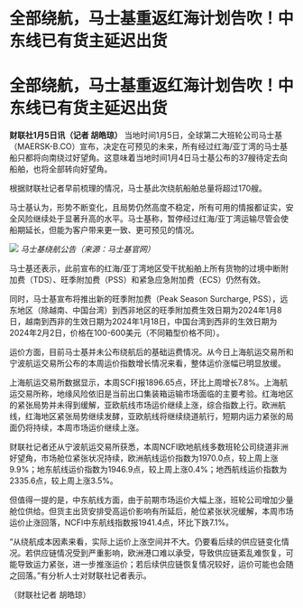 # 全部绕航，马士基重返红海计划告吹！中东线已有货主延迟出货

# 全部绕航，马士基重返红海计划告吹！中东线已有货主延迟出货

**财联社1月5日讯（记者 胡皓琼）**
当地时间1月5日，全球第二大班轮公司马士基（MAERSK-B.CO）宣布，决定在可预见的未来，所有经过红海/亚丁湾的马士基船只都将向南绕过好望角。这意味着当地时间1月4日马士基公布的37艘待定去向船舶，也将全部转向好望角。

根据财联社记者早前梳理的情况，马士基此次绕航船舶总量将超过170艘。

马士基认为，形势不断变化，且局势仍然高度不稳定，所有可用的情报都证实，安全风险继续处于显著升高的水平。马士基称，暂停经过红海/亚丁湾运输尽管会使船期延长，但能为客户带来更一致、更可预见的情况。

![](https://inews.gtimg.com/om_bt/OHykXM0d_J6k4EwNR2GTxjtcQOaiYu1bmb18B_0bFGVtgAA/1000)
_马士基绕航公告（来源：马士基官网）_

马士基还表示，此前宣布的红海/亚丁湾地区受干扰船舶上所有货物的过境中断附加费（TDS）、旺季附加费（PSS）和紧急应急附加费（ECS）仍然有效。

同时，马士基宣布将推出新的旺季附加费（Peak Season Surcharge,
PSS），远东地区（除越南、中国台湾）到西非地区的旺季附加费生效日期为2024年1月8日，越南到西非的生效日期为2024年1月18日，中国台湾到西非的生效日期为2024年2月2日，价格在100-600美元（不同箱型价格不同）。

运价方面，目前马士基并未公布绕航后的基础运费情况。从今日上海航运交易所和宁波航运交易所公布的本周运价指数增长情况来看，整体运价涨幅已明显放缓。

上海航运交易所数据显示，本周SCFI报1896.65点，环比上周增长7.8%。上海航运交易所称，地缘风险依旧是当前出口集装箱运输市场面临的主要考验。红海地区的紧张局势并未得到缓解，亚欧航线市场运价继续上涨，综合指数上行。欧洲航线，红海地区紧张局势继续发酵，亚欧航线将继续绕道航行，短期内运力紧张的局面仍将持续，本周市场运价继续上涨。

财联社记者还从宁波航运交易所获悉，本周NCFI欧地航线多数班轮公司绕道非洲好望角，市场舱位紧张状况持续，欧洲航线运价指数为1970.0点，较上周上涨9.9%；地东航线运价指数为1946.9点，较上周上涨0.4%；地西航线运价指数为2335.6点，较上周上涨3.5%。

但值得一提的是，中东航线方面，由于前期市场运价大幅上涨，班轮公司增加少量舱位供给。但货主出货安排受高运价影响有所延后，舱位紧张状况缓解，本周市场运价止涨回落，NCFI中东航线指数报1941.4点，环比下跌7.1%。

“从绕航成本因素来看，实际上运价上涨空间并不大。仍要看后续的供应链变化情况。若供应链情况受到严重影响，欧洲港口难以承受，导致供应链紊乱难恢复，可能导致运力紧张，进一步推涨运价；若后续供应链恢复情况较好，运价可能也会随之回落。”有分析人士对财联社记者表示。

（财联社记者 胡皓琼）

